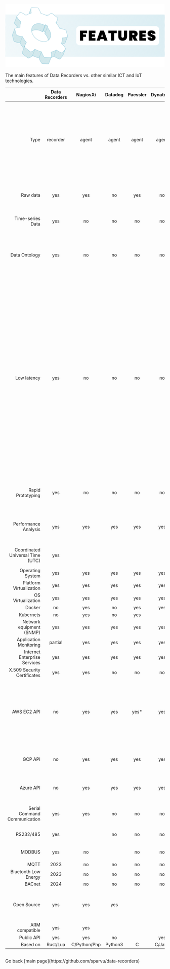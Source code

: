 <img src="/docs/img/data-recorders-features_5.png" />

The main features of Data Recorders vs. other similar ICT and IoT technologies.

|| Data Recorders | NagiosXi | Datadog | Paessler | Dynatrace |  Grafana | Description |
|------:|:------:|:------:|:------:|:------:|:------:|:------:|:------:| 
| Type | recorder | agent | agent | agent | agent | plugins | Own or 3rd party data recorders or agents. Datadog uses StatsD. Dynatrace uses native binaries and Java Compuware agent for Linux, Windows |
| Raw data | yes | yes | no | yes | no | yes | DataDog Agent7 takes 750MB disk space, no original raw data available  |
| Time-series Data | yes | no | no | no | no | yes | Data organised as time series |
| Data Ontology | yes | no| no | no | no | yes | Data Recorders has groupped and classified all recorded metrics, for a very efficient data analysis process |
| Low latency | yes | no |  no | no | no | yes | Datadog aggregates all collected data, using different summary statistics functions. This means no possibility to retrieve the original raw data, higher consumption of system CPU resources (it needs to calculate all sort of aggregate functions). Kronometrix data recorders will not aggregate raw datadata, to always offer access to the original raw data, being very efficient, with a low memory and CPU footprint |
| Rapid Prototyping | yes | no | no | no | no | yes | Easy to build a new data recorder to collect data from a new data source |
| Performance Analysis | yes | yes | yes | yes | yes | yes | Designed for performance analysis and capacity planning & management |
| Coordinated Universal Time  (UTC) | yes | | | | | yes | Data Recorders uses UTC by default |
| Operating System | yes | yes | yes | yes | yes | yes |
| Platform Virtualization | yes | yes | yes | yes | yes | yes |
| OS Virtualization | yes | yes | yes | yes | yes | |
| Docker | no | yes | no | yes | yes | yes | 2023 |
| Kubernets | no | yes | no | yes | | yes | 2023 |
| Network equipment (SNMP) | yes | yes | yes | yes | yes | yes | |
| Application Monitoring | partial | yes | yes | yes | yes | yes | 2023 |
| Internet Enterprise Services | yes | yes | yes | yes | yes | yes | |
| X.509 Security Certificates | yes | yes | no | no | no | no | |
| AWS EC2 API | no | yes | yes | yes* | yes | yes | Capabilities to fetch AWS specific performance metrics. *Paessler uses CloudWatch AWS to fetch the performance metrics. |
| GCP API | no | yes | yes | yes | yes | yes | Capabilities to fetch GCP specific performance metrics |
| Azure API | no | yes | yes | yes | yes | yes | Capabilities to fetch Azure specific performance metrics |
| Serial Command Communication | yes | yes | no | no | no | no | Can connect to manage and control serial devices |
| RS232/485 | yes | | no | no | no | yes | Serial RS232/RS485 support |
| MODBUS | yes | no | | no | no | no | MODBUS RTU, ASCII, TCP support |
| MQTT | 2023 | no | no | no | no | no | 2024 |
| Bluetooth Low Energy | 2023 | no | no | no | no | no | 2024 |
| BACnet | 2024 | no | no | no | no | no | 2024 |
| Open Source | yes | yes | yes | | | yes | Datadog uses StatsD. Dynatrace uses Compuware Java agent |
| ARM compatible | yes | yes | | | | yes | |
| Public API | yes | yes | no |  | yes | yes |  |
| Based on | Rust/Lua | C/Python/Php | Python3 | C | C/Java | TypeScript/Go |


<br/>
Go back [main page](https://github.com/sparvu/data-recorders)
